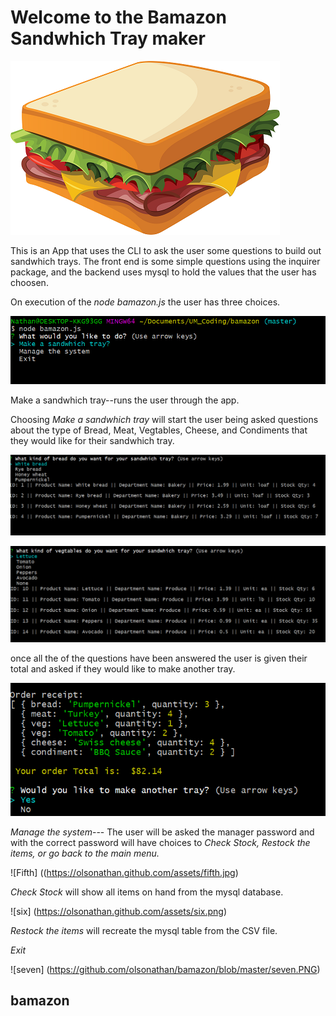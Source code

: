  


# Welcome to the Bamazon Sandwhich Tray maker


![sandwhich](https://github.com/olsonathan/bamazon/blob/master/sandwich-clipart-burger_sandwich_PNG4138.png)
 


This is an App that uses the CLI to ask the user some questions to build out sandwhich trays.  The front end is some simple questions using the inquirer package, and the backend uses mysql to hold the values that the user has choosen.

On execution of the *node bamazon.js* the user has three choices.

![First](https://github.com/olsonathan/bamazon/blob/master/first.PNG)
 

Make a sandwhich tray--runs the user through the app.

Choosing *Make a sandwhich tray* will start the user being asked questions about the type of Bread, Meat, Vegtables, Cheese, and Condiments that they would like for their sandwhich tray.

 ![Second](https://github.com/olsonathan/bamazon/blob/master/second.PNG)



![Fourth](https://github.com/olsonathan/bamazon/blob/master/fourth.PNG)

once all the of the questions have been answered the user is given their total and asked if they would like to make another tray.

 

![Third](https://github.com/olsonathan/bamazon/blob/master/third.PNG)


*Manage the system*---  The user will be asked the manager password and with the correct password will have choices to *Check Stock, Restock the items, or go back to the main menu.*

![Fifth]
((https://olsonathan.github.com/assets/fifth.jpg)


*Check Stock* will show all items on hand from the mysql database.

![six]
(https://olsonathan.github.com/assets/six.png)


*Restock the items* will recreate the mysql table from the CSV file.

*Exit*

![seven]
(https://github.com/olsonathan/bamazon/blob/master/seven.PNG)






## bamazon